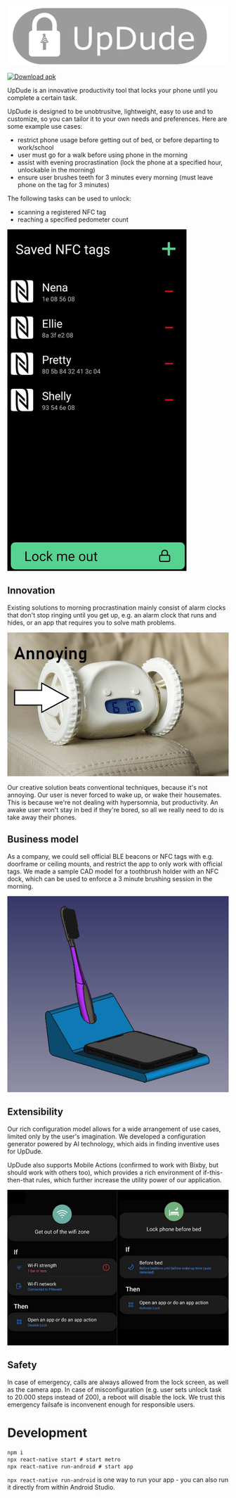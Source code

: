 <p align="center">

![banner](media/banner_dark.png)

[![Download apk](https://custom-icon-badges.herokuapp.com/badge/-Download-blue?style=for-the-badge&logo=download&logoColor=white "Download apk")](https://github.com/jakic12/UpDude/raw/master/stable.apk/)
</p>

UpDude is an innovative productivity tool that locks your phone until you complete a certain task.

UpDude is designed to be unobtrusitve, lightweight, easy to use and to customize, so you can tailor it to your own needs and preferences.
Here are some example use cases:
 * restrict phone usage before getting out of bed, or before departing to work/school
 * user must go for a walk before using phone in the morning
 * assist with evening procrastination (lock the phone at a specified hour, unlockable in the morning)
 * ensure user brushes teeth for 3 minutes every morning (must leave phone on the tag for 3 minutes)

The following tasks can be used to unlock:
 * scanning a registered NFC tag
 * reaching a specified pedometer count

 ![screenshot](demo/screenshot.png)


## Innovation

Existing solutions to morning procrastination mainly consist of alarm clocks that don't stop ringing until you get up, e.g. an alarm clock that runs and hides, or an app that requires you to solve math problems.

![running alarm clock](demo/clocky.jpg)

Our creative solution beats conventional techniques, because it's not annoying. Our user is never forced to wake up, or wake their housemates. This is because we're not dealing with hypersomnia, but productivity. An awake user won't stay in bed if they're bored, so all we really need to do is take away their phones.


## Business model

As a company, we could sell official BLE beacons or NFC tags with e.g. doorframe or ceiling mounts, and restrict the app to only work with official tags. We made a sample CAD model for a toothbrush holder with an NFC dock, which can be used to enforce a 3 minute brushing session in the morning.

![toothbrush](demo/toothbrush.png)


## Extensibility

Our rich configuration model allows for a wide arrangement of use cases, limited only by the user's imagination. We developed a configuration generator powered by AI technology, which aids in finding inventive uses for UpDude.

UpDude also supports Mobile Actions (confirmed to work with Bixby, but should work with others too), which provides a rich environment of if-this-then-that rules, which further increase the utility power of our application.

![bixby routines](demo/bixby.png)

## Safety

In case of emergency, calls are always allowed from the lock screen, as well as the camera app.
In case of misconfiguration (e.g. user sets unlock task to 20.000 steps instead of 200), a reboot will disable the lock. We trust this emergency failsafe is inconvenent enough for responsible users.


# Development

```
npm i
npx react-native start # start metro
npx react-native run-android # start app
```

`npx react-native run-android` is one way to run your app - you can also run it directly from within Android Studio.
